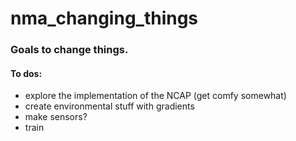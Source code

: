 # nma_changing_things
### Goals to change things. 
#### To dos:
  - explore the implementation of the NCAP (get comfy somewhat)
  - create environmental stuff with gradients
  - make sensors?
  - train 
  
